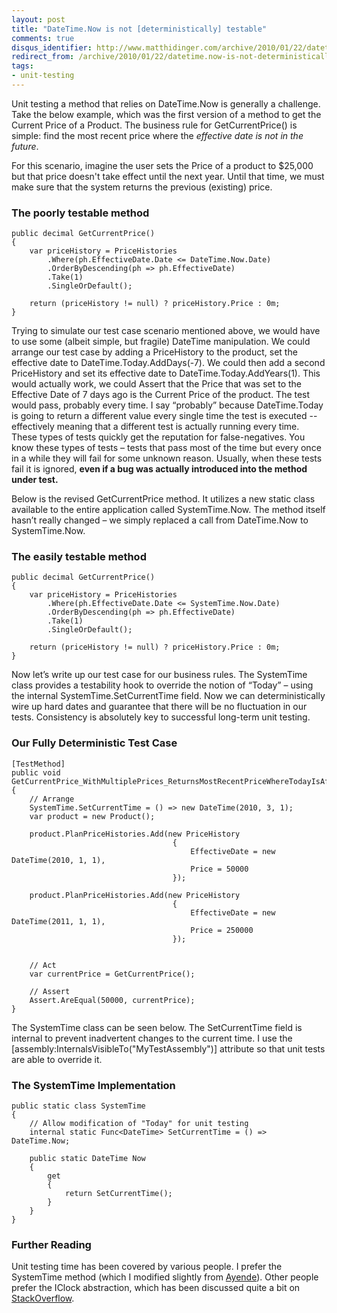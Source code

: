 ```yaml
---
layout: post
title: "DateTime.Now is not [deterministically] testable"
comments: true
disqus_identifier: http://www.matthidinger.com/archive/2010/01/22/datetime.now-is-not-deterministically-testable.aspx
redirect_from: /archive/2010/01/22/datetime.now-is-not-deterministically-testable.aspx/
tags: 
- unit-testing
---
```

Unit testing a method that relies on DateTime.Now is generally a challenge. Take the below example, which was the first version of a method to get the Current Price of a Product. The business rule for GetCurrentPrice() is simple: find the most recent price where the *effective date is not in the future*.

For this scenario, imagine the user sets the Price of a product to $25,000 but that price doesn't take effect until the next year. Until that time, we must make sure that the system returns the previous (existing) price.

### The poorly testable method

``` brush:
public decimal GetCurrentPrice()
{
    var priceHistory = PriceHistories
        .Where(ph.EffectiveDate.Date <= DateTime.Now.Date)
        .OrderByDescending(ph => ph.EffectiveDate)
        .Take(1)
        .SingleOrDefault();

    return (priceHistory != null) ? priceHistory.Price : 0m;
}
```

Trying to simulate our test case scenario mentioned above, we would have to use some (albeit simple, but fragile) DateTime manipulation. We could arrange our test case by adding a PriceHistory to the product, set the effective date to DateTime.Today.AddDays(-7). We could then add a second PriceHistory and set its effective date to DateTime.Today.AddYears(1). This would actually work, we could Assert that the Price that was set to the Effective Date of 7 days ago is the Current Price of the product. The test would pass, probably every time. I say “probably” because DateTime.Today is going to return a different value every single time the test is executed -- effectively meaning that a different test is actually running every time. These types of tests quickly get the reputation for false-negatives. You know these types of tests – tests that pass most of the time but every once in a while they will fail for some unknown reason. Usually, when these tests fail it is ignored, **even if a bug was actually introduced into the method under test.**

Below is the revised GetCurrentPrice method. It utilizes a new static class available to the entire application called SystemTime.Now. The method itself hasn’t really changed – we simply replaced a call from DateTime.Now to SystemTime.Now.

### The easily testable method

``` brush:
public decimal GetCurrentPrice()
{
    var priceHistory = PriceHistories
        .Where(ph.EffectiveDate.Date <= SystemTime.Now.Date)
        .OrderByDescending(ph => ph.EffectiveDate)
        .Take(1)
        .SingleOrDefault();

    return (priceHistory != null) ? priceHistory.Price : 0m;
}
```

Now let’s write up our test case for our business rules. The SystemTime class provides a testability hook to override the notion of “Today” – using the internal SystemTime.SetCurrentTime field. Now we can deterministically wire up hard dates and guarantee that there will be no fluctuation in our tests. Consistency is absolutely key to successful long-term unit testing.

### Our Fully Deterministic Test Case

``` brush:
[TestMethod]
public void GetCurrentPrice_WithMultiplePrices_ReturnsMostRecentPriceWhereTodayIsAfterEffectiveDate()
{
    // Arrange
    SystemTime.SetCurrentTime = () => new DateTime(2010, 3, 1);
    var product = new Product();

    product.PlanPriceHistories.Add(new PriceHistory
                                    {
                                        EffectiveDate = new DateTime(2010, 1, 1), 
                                        Price = 50000
                                    });

    product.PlanPriceHistories.Add(new PriceHistory
                                    {
                                        EffectiveDate = new DateTime(2011, 1, 1), 
                                        Price = 250000
                                    });


    // Act
    var currentPrice = GetCurrentPrice();

    // Assert
    Assert.AreEqual(50000, currentPrice);
}
```

The SystemTime class can be seen below. The SetCurrentTime field is internal to prevent inadvertent changes to the current time. I use the \[assembly:InternalsVisibleTo("MyTestAssembly")\] attribute so that unit tests are able to override it.

### The SystemTime Implementation

``` brush:
public static class SystemTime
{
    // Allow modification of "Today" for unit testing
    internal static Func<DateTime> SetCurrentTime = () => DateTime.Now;

    public static DateTime Now
    {
        get
        {
            return SetCurrentTime();
        }
    }
}
```

### Further Reading

Unit testing time has been covered by various people. I prefer the SystemTime method (which I modified slightly from [Ayende](http://ayende.com/Blog/archive/2008/07/07/Dealing-with-time-in-tests.aspx)). Other people prefer the IClock abstraction, which has been discussed quite a bit on [StackOverflow](http://stackoverflow.com/questions/43711/whats-a-good-way-to-overwrite-datetime-now-during-testing).

 

